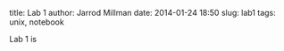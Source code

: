title: Lab 1
author: Jarrod Millman
date: 2014-01-24 18:50
slug: lab1
tags: unix, notebook

Lab 1 is 
